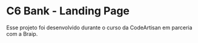 # C6 Bank - Landing Page

Esse projeto foi desenvolvido durante o curso da CodeArtisan em parceria com a Braip.

